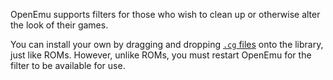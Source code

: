 OpenEmu supports filters for those who wish to clean up or otherwise alter the look of their games.

You can install your own by dragging and dropping [`.cg` files](https://github.com/libretro/common-shaders) onto the library, just like ROMs.  However, unlike ROMs, you must restart OpenEmu for the filter to be available for use.